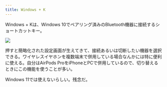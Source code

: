 ```yaml
---
title: Windows + K
---
```

Windows + Kは、Windows 10でペアリング済みのBluetooth機器に接続するショートカットキー。

![](https://lh3.googleusercontent.com/docs/AG8NV2YWoDGMmRfsiLewgL96VlTL9hxhDhbtNtxeoAogIGWDyeo25XgzejhpntRowesh0gr80vJuEj78I8rvW0BisMtmtsoga4KAAe9J2K23dcTdrEUHoOzfSBJzD84fOwhHHOrJnPBpM071qISMOfdG-HuIYL3RM34HKj_p5ZX6f1LdDxSMbvQXGIPf7ptwUF07eYlnNjIFP4jAwlHt9DxAMY6pOdtx8cj8Gh30AWYzVC04bAaOWCZr7NEcp3x7VUCLNhsWKrfIR5h_QQUpaB84oAlKAKemUfhj3CRMqIXnVxejWoPBtYApW4R2t5AM-HA3Uz1lRrjRN17HflqJUoTCPRCx9qTCu4X8FpkzhjNpAJCqB1Lx0j62eyEZsUhZwtxsNEG_ErQFRt6hCqB-geUN-A2do-GxY__AA893ObcdUOzMZyOiFOgOm5QZkq3xW6Km7fSiWNw3f-ie4UuH2tg2djldvusARSxVM_9qv02YTTajxy_loTgIuuVOVYFPo90nKDpsckis6Zvo1ntseWv9CSjN4yeysZ59ABjei_nv2Wtyy8ykeTR73eeXgtU-MXAYFd6aPNdBC6Q21Sj_WhVU3hZCUl-bkjbpDz56mC7tO8xaywpUp8lOIJ4J3tmL8ncNq2P20jiITXc-xUyHglhCWt7_WspNFs0K1Uv9TIjQ5f85DsWsFsV7_UQGJ3_GI00xjxYtawnu6Ibs9iKaY9shpTWib5f3dP9KTCih6P69kwHEc8YC9mnUD1qWZ2ajG3fAUhQ60wYWyAAODw-krUKqFXuS5nxC4xQz1DH77-ymiHM3jh_WcW0fkX8qVBFxsy_4FdW5KeaeCfNF76euKVx8wPhsCypvmSm-ITM7feVSqSBLxFovqSOyx8nRMjAP7v2qEyo8V5DFWY3SUX9yCdrrC7HZwVcptILeZLp0pDIiX480A5uxrvxRTjWlUWTfRMMnrE3tA4DF-aVmP5LSsXU-PxCBibBcH3UWAIrmJzlNx8nJGpt5Q89JynaTE02m5-VzU0G1S9pYtYE8GbfUP3YNosKrc28hbLBmlbUm5p-rFdD-Sjq1VIq9i2nbHtOAcPKsmhloKVOhtaRULZ0OD4uP3MP4KkcfG8T2LpSXBL6Z2UQf7MvEfTwNFKdkIsjuqPybpjHtUOs7SlFjnbBGehb-sZWiqxCCSizOanGvjMcNiTaFkq0KIAyLtvyxdMFhsDY4JsobNfr0WovMBWqyl4ZZmoCHL6gg_0xm7n18xzshQftDOZC4)

押すと簡略化された設定画面が生えてきて、接続あるいは切断したい機器を選択できる。ワイヤレスイヤホンを複数端末で併用している場合なんかには特に便利に使える。自分はAirPods ProをiPhoneとPCで併用しているので、切り替えるときにこの機能を使うことが多い。

Windows 11では使えないらしい。残念だ。
